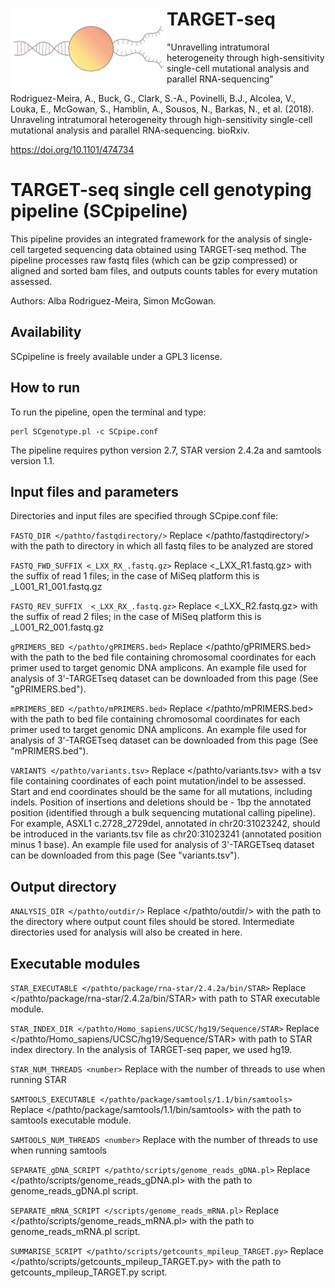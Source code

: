 # TARGET-seq <img align="left" width="250" height="125" src="https://github.com/albarmeira/TARGET-seq/blob/master/target.png">

"Unravelling intratumoral heterogeneity through high-sensitivity single-cell mutational analysis and parallel RNA-sequencing"

Rodriguez-Meira, A., Buck, G., Clark, S.-A., Povinelli, B.J., Alcolea, V., Louka, E., McGowan, S., Hamblin, A., Sousos, N., Barkas, N., et al. (2018). Unraveling intratumoral heterogeneity through high-sensitivity single-cell mutational analysis and parallel RNA-sequencing. bioRxiv.

https://doi.org/10.1101/474734

# TARGET-seq single cell genotyping pipeline (SCpipeline)

This pipeline provides an integrated framework for the analysis of single-cell targeted sequencing data obtained using TARGET-seq method. The pipeline processes raw fastq files (which can be gzip compressed) or aligned and sorted bam files, and outputs counts tables for every mutation assessed. 

Authors: Alba Rodriguez-Meira, Simon McGowan.

## Availability

SCpipeline is freely available under a GPL3 license.

## How to run 

To run the pipeline, open the terminal and type:
```
perl SCgenotype.pl -c SCpipe.conf
```

The pipeline requires python version 2.7, STAR version 2.4.2a and samtools version 1.1.

## Input files and parameters

Directories and input files are specified through SCpipe.conf file:

```FASTQ_DIR </pathto/fastqdirectory/>```
Replace </pathto/fastqdirectory/> with the path to directory in which all fastq files to be analyzed are stored

```FASTQ_FWD_SUFFIX <_LXX_RX_.fastq.gz>``` 
Replace <_LXX_R1.fastq.gz> with the suffix of read 1 files; in the case of MiSeq platform this is _L001_R1_001.fastq.gz

```FASTQ_REV_SUFFIX  <_LXX_RX_.fastq.gz>``` 
Replace <_LXX_R2.fastq.gz> with the suffix of read 2 files; in the case of MiSeq platform this is _L001_R2_001.fastq.gz

```gPRIMERS_BED </pathto/gPRIMERS.bed>``` 
Replace </pathto/gPRIMERS.bed> with the path to the bed file containing chromosomal coordinates for each primer used to target genomic DNA amplicons. An example file used for analysis of 3'-TARGETseq dataset can be downloaded from this page (See "gPRIMERS.bed").

```mPRIMERS_BED </pathto/mPRIMERS.bed>``` 
Replace </pathto/mPRIMERS.bed> with the path to bed file containing chromosomal coordinates for each primer used to target genomic DNA amplicons. An example file used for analysis of 3'-TARGETseq dataset can be downloaded from this page (See "mPRIMERS.bed").

```VARIANTS </pathto/variants.tsv>``` 
Replace </pathto/variants.tsv> with a tsv file containing coordinates of each point mutation/indel to be assessed. Start and end coordinates should be the same for all mutations, including indels. Position of insertions and deletions should be - 1bp the annotated position (identified through a bulk sequencing mutational calling pipeline). For example, ASXL1 c.2728_2729del, annotated in chr20:31023242, should be introduced in the variants.tsv file as chr20:31023241 (annotated position minus 1 base). An example file used for analysis of 3'-TARGETseq dataset can be downloaded from this page (See "variants.tsv").

## Output directory 
```ANALYSIS_DIR </pathto/outdir/>``` 
Replace </pathto/outdir/> with the path to the directory where output count files should be stored. Intermediate directories used for analysis will also be created in here.

## Executable modules

```STAR_EXECUTABLE </pathto/package/rna-star/2.4.2a/bin/STAR>``` 
Replace </pathto/package/rna-star/2.4.2a/bin/STAR> with path to STAR executable module.

```STAR_INDEX_DIR </pathto/Homo_sapiens/UCSC/hg19/Sequence/STAR>``` Replace </pathto/Homo_sapiens/UCSC/hg19/Sequence/STAR> with path to STAR index directory. In the analysis of TARGET-seq paper, we used hg19.

```STAR_NUM_THREADS <number>``` 
Replace <number> with the number of threads to use when running STAR

```SAMTOOLS_EXECUTABLE </pathto/package/samtools/1.1/bin/samtools>``` 
Replace </pathto/package/samtools/1.1/bin/samtools> with the path to samtools executable module. 

```SAMTOOLS_NUM_THREADS <number>``` 
Replace <number> with the number of threads to use when running samtools

```SEPARATE_gDNA_SCRIPT </pathto/scripts/genome_reads_gDNA.pl>``` 
Replace </pathto/scripts/genome_reads_gDNA.pl> with the path to genome_reads_gDNA.pl script.

```SEPARATE_mRNA_SCRIPT </scripts/genome_reads_mRNA.pl>```
Replace </pathto/scripts/genome_reads_mRNA.pl> with the path to genome_reads_mRNA.pl script.

```SUMMARISE_SCRIPT </pathto/scripts/getcounts_mpileup_TARGET.py>```
Replace </pathto/scripts/getcounts_mpileup_TARGET.py> with the path to getcounts_mpileup_TARGET.py script.
